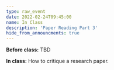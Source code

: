 ```yaml
---
type: raw_event
date: 2022-02-24T09:45:00
name: In Class
description: 'Paper Reading Part 3'
hide_from_announcments: true
---
```


**Before class:** TBD

**In class:** How to critique a research paper.

